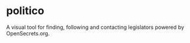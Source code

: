 politico
========

A visual tool for finding, following and contacting legislators powered by
OpenSecrets.org.
